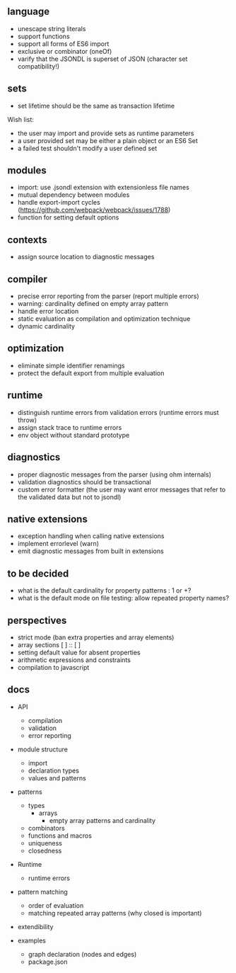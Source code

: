 ## language

- unescape string literals
- support functions
- support all forms of ES6 import
- exclusive or combinator (oneOf)
- varify that the JSONDL is superset of JSON (character set compatibility!)

## sets

- set lifetime should be the same as transaction lifetime

Wish list:
- the user may import and provide sets as runtime parameters
- a user provided set may be either a plain object or an ES6 Set
- a failed test shouldn't modify a user defined set

## modules

- import: use .jsondl extension with extensionless file names
- mutual dependency between modules
- handle export-import cycles (https://github.com/webpack/webpack/issues/1788)
- function for setting default options

## contexts

- assign source location to diagnostic messages

## compiler

- precise error reporting from the parser (report multiple errors)
- warning: cardinality defined on empty array pattern
- handle error location
- static evaluation as compilation and optimization technique
- dynamic cardinality

## optimization

- eliminate simple identifier renamings
- protect the default export from multiple evaluation

## runtime

- distinguish runtime errors from validation errors (runtime errors must throw)
- assign stack trace to runtime errors
- env object without standard prototype

## diagnostics

- proper diagnostic messages from the parser (using ohm internals)
- validation diagnostics should be transactional
- custom error formatter (the user may want error messages that refer to the 
  validated data but not to jsondl)

## native extensions

- exception handling when calling native extensions
- implement errorlevel (warn)
- emit diagnostic messages from built in extensions

## to be decided

- what is the default cardinality for property patterns : 1 or +?
- what is the default mode on file testing: allow repeated property names?

## perspectives

- strict mode (ban extra properties and array elements)
- array sections [ ] :: [ ]
- setting default value for absent properties
- arithmetic expressions and constraints
- compilation to javascript

## docs

- API
  - compilation
  - validation
  - error reporting

- module structure
  - import
  - declaration types
  - values and patterns


- patterns
  - types
    - arrays
      - empty array patterns and cardinality  
  - combinators
  - functions and macros
  - uniqueness
  - closedness

- Runtime
  - runtime errors

- pattern matching
  - order of evaluation
  - matching repeated array patterns (why closed is important)

- extendibility

- examples
  - graph declaration (nodes and edges)
  - package.json
